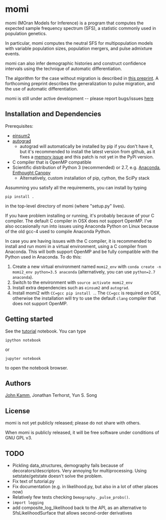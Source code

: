 # momi

momi (MOran Models for Inference) is a program that computes
the expected sample frequency spectrum (SFS), a statistic commonly used
in population genetics.

In particular, momi computes the neutral SFS
for multipopulation models with variable population sizes,
population mergers, and pulse admixture events.

momi can also infer demographic histories and construct
confidence intervals using the technique of automatic differentiation.

The algorithm for the case without migration is described in
[this preprint](http://arxiv.org/abs/1503.01133).
A forthcoming preprint describes the generalization to pulse migration,
and the use of automatic differentiation.

momi is still under active development -- please
report bugs/issues [here](https://github.com/jackkamm/momi/issues)

## Installation and Dependencies

Prerequisites:
* [einsum2](https://github.com/jackkamm/einsum2)
* [autograd](https://github.com/HIPS/autograd)
  * autograd will automatically be installed by pip if you don't have it, but it's recommended to install the latest version from github, as it fixes a [memory issue](https://github.com/HIPS/autograd/issues/103) and this patch is not yet in the PyPi version.
* C compiler that is OpenMP compatible
* Scientific distribution of Python 3 (recommended) or 2.7, e.g. [Anaconda](http://continuum.io/downloads), [Enthought Canopy](https://www.enthought.com/products/canopy/)
  * Alternatively, custom installation of pip, cython, the SciPy stack

Assumming you satisfy all the requirements, you can install by typing
```
pip install .
```
in the top-level directory of momi (where "setup.py" lives).

If you have problem installing or running, it's probably because of your C compiler.
The default C compiler in OSX does not support OpenMP.
I've also occasionally run into issues using Anaconda Python on Linux
because of the old gcc-4 used to compile Anaconda Python.

In case you are having issues with the C compiler, it is recommended
to install and run momi in a virtual environment, using a C
compiler from Anaconda. This will both support OpenMP and be fully compatible
with the Python used in Anaconda. To do this:
1. Create a new virtual environment named `momi2_env` with `conda create -n momi2_env python=3.5 anaconda` (alternatively, you can use `python=2.7 anaconda`).
2. Switch to the environment with `source activate momi2_env`
3. Install extra dependencies such as `einsum2` and `autograd`.
4. Install momi2 with `CC=gcc pip install .`. The `CC=gcc` is required on OSX, otherwise
the installation will try to use the default `clang` compiler that does not support OpenMP.

## Getting started

See the [tutorial](examples/tutorial.ipynb) notebook.
You can type
```
ipython notebook
```
or
```
jupyter notebook
```
to open the notebook browser.

## Authors

[John Kamm](mailto:jkamm@stat.berkeley.edu), Jonathan Terhorst, Yun S. Song

## License

momi is not yet publicly released; please do not share with others.

When momi is publicly released, it will be free software under conditions of GNU GPL v3.

## TODO

* Pickling data_structures, demography fails because of decorators/descriptors. Very annoying for multiprocessing. Using setstate/getstate doesn't solve the problem.
* Fix text of tutorial.py
* Fix documentation (e.g. in likelihood.py, but also in a lot of other places now)
* Relatively few tests checking `Demography._pulse_probs()`.
* `import logging`
* add composite_log_likelihood back to the API, as an alternative to SfsLikelihoodSurface that allows second-order derivatives
